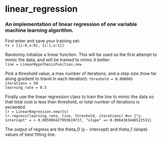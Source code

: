 # linear_regression

### An implementation of linear regression of one variable machine learning algorithm.

First enter and save your training set:  
`ts = [{i:0,o:0}, {i:1,o:1}]`  

Randomly initialize a linear function.  This will be used as the first attempt to mimic the data, and will be trained to mimic it better:  
`line = LinearHypothesisFunction.new`  

Pick a threshold value, a max number of iterations, and a step size (how far along gradient to travel in each iteration):
`threshold = 0.000005`  
`iterations = 50`  
`learning_rate = 0.5`  

Finally use the linear regression class to train the line to mimic the data so that total cost is less than threshold, or total number of iterations is exceeded.  
`lr = LinearRegression.new(ts)`  
`lr.regress(learning_rate, line, threshold, iterations) #=> {"y-intercept" = > 0.005909427993619737, "slope" => 0.9904383446522531}`  

The output of regress are the theta_0 (y - intercept) and theta_1 (slope) values of best fitting line.
